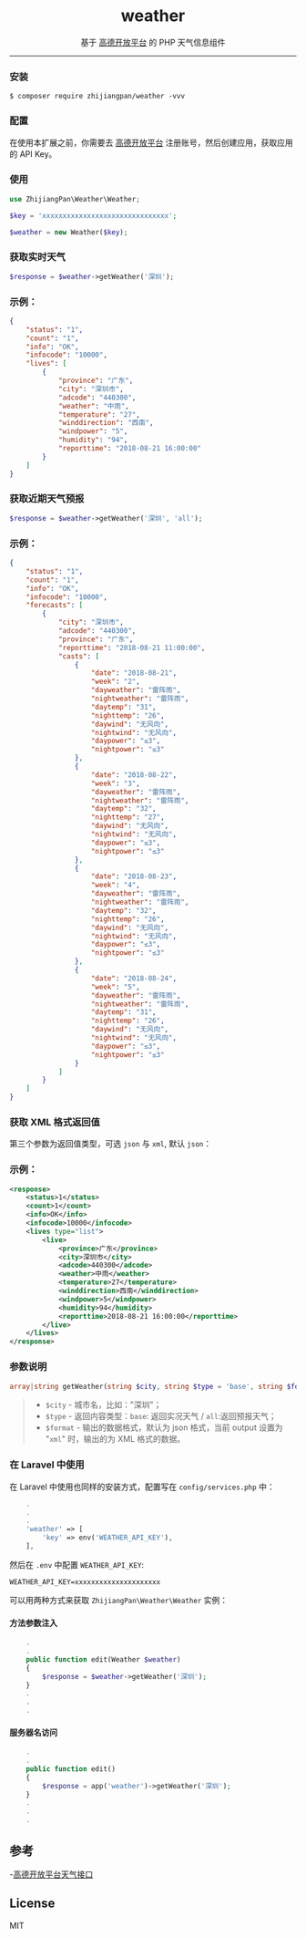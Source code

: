 <h1 align="center"> weather </h1>

<p align="center">基于 <a target=_blank href="https://console.amap.com/dev/index">高德开放平台</a> 的 PHP 天气信息组件</p>

____
### 安装

```shell
$ composer require zhijiangpan/weather -vvv
```

### 配置

在使用本扩展之前，你需要去 [高德开放平台](https://console.amap.com/dev/index) 注册账号，然后创建应用，获取应用的 API Key。

### 使用

```php
use ZhijiangPan\Weather\Weather;

$key = 'xxxxxxxxxxxxxxxxxxxxxxxxxxxxxxx';

$weather = new Weather($key);
```

### 获取实时天气
```php
$response = $weather->getWeather('深圳');
```
### 示例：
```json
{
    "status": "1",
    "count": "1",
    "info": "OK",
    "infocode": "10000",
    "lives": [
        {
            "province": "广东",
            "city": "深圳市",
            "adcode": "440300",
            "weather": "中雨",
            "temperature": "27",
            "winddirection": "西南",
            "windpower": "5",
            "humidity": "94",
            "reporttime": "2018-08-21 16:00:00"
        }
    ]
}
```
### 获取近期天气预报
```php
$response = $weather->getWeather('深圳', 'all');
```

### 示例：
```json
{
    "status": "1", 
    "count": "1", 
    "info": "OK", 
    "infocode": "10000", 
    "forecasts": [
        {
            "city": "深圳市", 
            "adcode": "440300", 
            "province": "广东", 
            "reporttime": "2018-08-21 11:00:00", 
            "casts": [
                {
                    "date": "2018-08-21", 
                    "week": "2", 
                    "dayweather": "雷阵雨", 
                    "nightweather": "雷阵雨", 
                    "daytemp": "31", 
                    "nighttemp": "26", 
                    "daywind": "无风向", 
                    "nightwind": "无风向", 
                    "daypower": "≤3", 
                    "nightpower": "≤3"
                }, 
                {
                    "date": "2018-08-22", 
                    "week": "3", 
                    "dayweather": "雷阵雨", 
                    "nightweather": "雷阵雨", 
                    "daytemp": "32", 
                    "nighttemp": "27", 
                    "daywind": "无风向", 
                    "nightwind": "无风向", 
                    "daypower": "≤3", 
                    "nightpower": "≤3"
                }, 
                {
                    "date": "2018-08-23", 
                    "week": "4", 
                    "dayweather": "雷阵雨", 
                    "nightweather": "雷阵雨", 
                    "daytemp": "32", 
                    "nighttemp": "26", 
                    "daywind": "无风向", 
                    "nightwind": "无风向", 
                    "daypower": "≤3", 
                    "nightpower": "≤3"
                }, 
                {
                    "date": "2018-08-24", 
                    "week": "5", 
                    "dayweather": "雷阵雨", 
                    "nightweather": "雷阵雨", 
                    "daytemp": "31", 
                    "nighttemp": "26", 
                    "daywind": "无风向", 
                    "nightwind": "无风向", 
                    "daypower": "≤3", 
                    "nightpower": "≤3"
                }
            ]
        }
    ]
}
```

### 获取 XML 格式返回值

第三个参数为返回值类型，可选 `json` 与 `xml`, 默认 `json`：

### 示例：
```xml
<response>
    <status>1</status>
    <count>1</count>
    <info>OK</info>
    <infocode>10000</infocode>
    <lives type="list">
        <live>
            <province>广东</province>
            <city>深圳市</city>
            <adcode>440300</adcode>
            <weather>中雨</weather>
            <temperature>27</temperature>
            <winddirection>西南</winddirection>
            <windpower>5</windpower>
            <humidity>94</humidity>
            <reporttime>2018-08-21 16:00:00</reporttime>
        </live>
    </lives>
</response>
```

### 参数说明
```php
array|string getWeather(string $city, string $type = 'base', string $format = 'json')
```

> - `$city` - 城市名，比如："深圳"；
> - `$type` - 返回内容类型：`base`: 返回实况天气 / `all`:返回预报天气；
> - `$format` - 输出的数据格式，默认为 json 格式，当前 output 设置为 "`xml`" 时，输出的为 XML 格式的数据。

### 在 Laravel 中使用

在 Laravel 中使用也同样的安装方式，配置写在 `config/services.php` 中：
```php
    .
    .
    .
    'weather' => [
		'key' => env('WEATHER_API_KEY'),
    ],
```

然后在 `.env` 中配置 `WEATHER_API_KEY`:

```dotenv
WEATHER_API_KEY=xxxxxxxxxxxxxxxxxxxxx
```

可以用两种方式来获取 `ZhijiangPan\Weather\Weather` 实例：

#### 方法参数注入

```php
	.
	.
	public function edit(Weather $weather) 
	{
		$response = $weather->getWeather('深圳');
	}
	.
	.
	.
```

#### 服务器名访问

```php
	.
	.
	public function edit() 
	{
		$response = app('weather')->getWeather('深圳');
	}
	.
	.
	.
```

## 参考

-[高德开放平台天气接口](https://lbs.amap.com/api/webservice/guide/api/weatherinfo/)

## License

MIT
